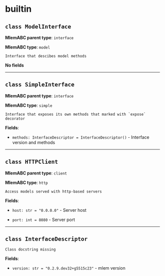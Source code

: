 # builtin

## `class ModelInterface`

**MlemABC parent type**: `interface`

**MlemABC type**: `model`

    Interface that descibes model methods

**No fields**

---

## `class SimpleInterface`

**MlemABC parent type**: `interface`

**MlemABC type**: `simple`

    Interface that exposes its own methods that marked with `expose`
    decorator

**Fields**:

- `methods: InterfaceDescriptor = InterfaceDescriptor()` - Interface version and
  methods

---

## `class HTTPClient`

**MlemABC parent type**: `client`

**MlemABC type**: `http`

    Access models served with http-based servers

**Fields**:

- `host: str = "0.0.0.0"` - Server host

- `port: int = 8080` - Server port

---

## `class InterfaceDescriptor`

    Class docstring missing

**Fields**:

- `version: str = "0.2.9.dev32+g5515c23"` - mlem version
